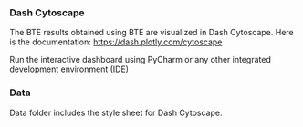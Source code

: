 ### Dash Cytoscape 
The BTE results obtained using BTE are visualized in Dash Cytoscape. Here is the documentation: https://dash.plotly.com/cytoscape

Run the interactive dashboard using PyCharm or any other integrated development environment (IDE)

### Data 
Data folder includes the style sheet for Dash Cytoscape. 
